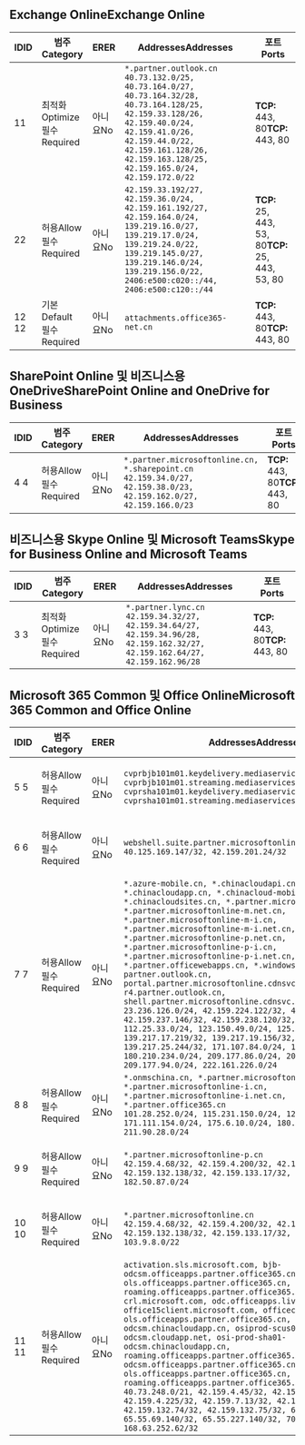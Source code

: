 <!--THIS FILE IS AUTOMATICALLY GENERATED. MANUAL CHANGES WILL BE OVERWRITTEN.-->
<!--Please contact the Office 365 Endpoints team with any questions.-->
<!--China endpoints version 2019062800-->
<!--File generated 2019-06-28 11:00:13.7496-->

## <a name="exchange-online"></a><span data-ttu-id="71101-101">Exchange Online</span><span class="sxs-lookup"><span data-stu-id="71101-101">Exchange Online</span></span>

<span data-ttu-id="71101-102">ID</span><span class="sxs-lookup"><span data-stu-id="71101-102">ID</span></span> | <span data-ttu-id="71101-103">범주</span><span class="sxs-lookup"><span data-stu-id="71101-103">Category</span></span> | <span data-ttu-id="71101-104">ER</span><span class="sxs-lookup"><span data-stu-id="71101-104">ER</span></span> | <span data-ttu-id="71101-105">Addresses</span><span class="sxs-lookup"><span data-stu-id="71101-105">Addresses</span></span> | <span data-ttu-id="71101-106">포트</span><span class="sxs-lookup"><span data-stu-id="71101-106">Ports</span></span>
-- | -------------------- | -- | --------------------------------------------------------------------------------------------------------------------------------------------------------------------------------------------------------------------------------------- | ------------------------
<span data-ttu-id="71101-107">1</span><span class="sxs-lookup"><span data-stu-id="71101-107">1</span></span> | <span data-ttu-id="71101-108">최적화</span><span class="sxs-lookup"><span data-stu-id="71101-108">Optimize</span></span><BR><span data-ttu-id="71101-109">필수</span><span class="sxs-lookup"><span data-stu-id="71101-109">Required</span></span> | <span data-ttu-id="71101-110">아니요</span><span class="sxs-lookup"><span data-stu-id="71101-110">No</span></span> | `*.partner.outlook.cn`<BR>`40.73.132.0/25, 40.73.164.0/27, 40.73.164.32/28, 40.73.164.128/25, 42.159.33.128/26, 42.159.40.0/24, 42.159.41.0/26, 42.159.44.0/22, 42.159.161.128/26, 42.159.163.128/25, 42.159.165.0/24, 42.159.172.0/22` | <span data-ttu-id="71101-111">**TCP:** 443, 80</span><span class="sxs-lookup"><span data-stu-id="71101-111">**TCP:** 443, 80</span></span>
<span data-ttu-id="71101-112">2</span><span class="sxs-lookup"><span data-stu-id="71101-112">2</span></span> | <span data-ttu-id="71101-113">허용</span><span class="sxs-lookup"><span data-stu-id="71101-113">Allow</span></span><BR><span data-ttu-id="71101-114">필수</span><span class="sxs-lookup"><span data-stu-id="71101-114">Required</span></span> | <span data-ttu-id="71101-115">아니요</span><span class="sxs-lookup"><span data-stu-id="71101-115">No</span></span> | `42.159.33.192/27, 42.159.36.0/24, 42.159.161.192/27, 42.159.164.0/24, 139.219.16.0/27, 139.219.17.0/24, 139.219.24.0/22, 139.219.145.0/27, 139.219.146.0/24, 139.219.156.0/22, 2406:e500:c020::/44, 2406:e500:c120::/44` | <span data-ttu-id="71101-116">**TCP:** 25, 443, 53, 80</span><span class="sxs-lookup"><span data-stu-id="71101-116">**TCP:** 25, 443, 53, 80</span></span>
<span data-ttu-id="71101-117">12 </span><span class="sxs-lookup"><span data-stu-id="71101-117">12</span></span> | <span data-ttu-id="71101-118">기본</span><span class="sxs-lookup"><span data-stu-id="71101-118">Default</span></span><BR><span data-ttu-id="71101-119">필수</span><span class="sxs-lookup"><span data-stu-id="71101-119">Required</span></span> | <span data-ttu-id="71101-120">아니요</span><span class="sxs-lookup"><span data-stu-id="71101-120">No</span></span> | `attachments.office365-net.cn` | <span data-ttu-id="71101-121">**TCP:** 443, 80</span><span class="sxs-lookup"><span data-stu-id="71101-121">**TCP:** 443, 80</span></span>

## <a name="sharepoint-online-and-onedrive-for-business"></a><span data-ttu-id="71101-122">SharePoint Online 및 비즈니스용 OneDrive</span><span class="sxs-lookup"><span data-stu-id="71101-122">SharePoint Online and OneDrive for Business</span></span>

<span data-ttu-id="71101-123">ID</span><span class="sxs-lookup"><span data-stu-id="71101-123">ID</span></span> | <span data-ttu-id="71101-124">범주</span><span class="sxs-lookup"><span data-stu-id="71101-124">Category</span></span> | <span data-ttu-id="71101-125">ER</span><span class="sxs-lookup"><span data-stu-id="71101-125">ER</span></span> | <span data-ttu-id="71101-126">Addresses</span><span class="sxs-lookup"><span data-stu-id="71101-126">Addresses</span></span> | <span data-ttu-id="71101-127">포트</span><span class="sxs-lookup"><span data-stu-id="71101-127">Ports</span></span>
-- | ----------------- | -- | --------------------------------------------------------------------------------------------------------------------- | ----------------
<span data-ttu-id="71101-128">4 </span><span class="sxs-lookup"><span data-stu-id="71101-128">4</span></span> | <span data-ttu-id="71101-129">허용</span><span class="sxs-lookup"><span data-stu-id="71101-129">Allow</span></span><BR><span data-ttu-id="71101-130">필수</span><span class="sxs-lookup"><span data-stu-id="71101-130">Required</span></span> | <span data-ttu-id="71101-131">아니요</span><span class="sxs-lookup"><span data-stu-id="71101-131">No</span></span> | `*.partner.microsoftonline.cn, *.sharepoint.cn`<BR>`42.159.34.0/27, 42.159.38.0/23, 42.159.162.0/27, 42.159.166.0/23` | <span data-ttu-id="71101-132">**TCP:** 443, 80</span><span class="sxs-lookup"><span data-stu-id="71101-132">**TCP:** 443, 80</span></span>

## <a name="skype-for-business-online-and-microsoft-teams"></a><span data-ttu-id="71101-133">비즈니스용 Skype Online 및 Microsoft Teams</span><span class="sxs-lookup"><span data-stu-id="71101-133">Skype for Business Online and Microsoft Teams</span></span>

<span data-ttu-id="71101-134">ID</span><span class="sxs-lookup"><span data-stu-id="71101-134">ID</span></span> | <span data-ttu-id="71101-135">범주</span><span class="sxs-lookup"><span data-stu-id="71101-135">Category</span></span> | <span data-ttu-id="71101-136">ER</span><span class="sxs-lookup"><span data-stu-id="71101-136">ER</span></span> | <span data-ttu-id="71101-137">Addresses</span><span class="sxs-lookup"><span data-stu-id="71101-137">Addresses</span></span> | <span data-ttu-id="71101-138">포트</span><span class="sxs-lookup"><span data-stu-id="71101-138">Ports</span></span>
-- | -------------------- | -- | -------------------------------------------------------------------------------------------------------------------------------- | ----------------
<span data-ttu-id="71101-139">3 </span><span class="sxs-lookup"><span data-stu-id="71101-139">3</span></span> | <span data-ttu-id="71101-140">최적화</span><span class="sxs-lookup"><span data-stu-id="71101-140">Optimize</span></span><BR><span data-ttu-id="71101-141">필수</span><span class="sxs-lookup"><span data-stu-id="71101-141">Required</span></span> | <span data-ttu-id="71101-142">아니요</span><span class="sxs-lookup"><span data-stu-id="71101-142">No</span></span> | `*.partner.lync.cn`<BR>`42.159.34.32/27, 42.159.34.64/27, 42.159.34.96/28, 42.159.162.32/27, 42.159.162.64/27, 42.159.162.96/28` | <span data-ttu-id="71101-143">**TCP:** 443, 80</span><span class="sxs-lookup"><span data-stu-id="71101-143">**TCP:** 443, 80</span></span>

## <a name="microsoft-365-common-and-office-online"></a><span data-ttu-id="71101-144">Microsoft 365 Common 및 Office Online</span><span class="sxs-lookup"><span data-stu-id="71101-144">Microsoft 365 Common and Office Online</span></span>

<span data-ttu-id="71101-145">ID</span><span class="sxs-lookup"><span data-stu-id="71101-145">ID</span></span> | <span data-ttu-id="71101-146">범주</span><span class="sxs-lookup"><span data-stu-id="71101-146">Category</span></span> | <span data-ttu-id="71101-147">ER</span><span class="sxs-lookup"><span data-stu-id="71101-147">ER</span></span> | <span data-ttu-id="71101-148">Addresses</span><span class="sxs-lookup"><span data-stu-id="71101-148">Addresses</span></span> | <span data-ttu-id="71101-149">포트</span><span class="sxs-lookup"><span data-stu-id="71101-149">Ports</span></span>
-- | ----------------- | -- | ---------------------------------------------------------------------------------------------------------------------------------------------------------------------------------------------------------------------------------------------------------------------------------------------------------------------------------------------------------------------------------------------------------------------------------------------------------------------------------------------------------------------------------------------------------------------------------------------------------------------------------------------------------------------------------------------------------------------------------------------------------------------------------------------------------------------------------------------------------------------------------------------------------------------- | ----------------
<span data-ttu-id="71101-150">5 </span><span class="sxs-lookup"><span data-stu-id="71101-150">5</span></span> | <span data-ttu-id="71101-151">허용</span><span class="sxs-lookup"><span data-stu-id="71101-151">Allow</span></span><BR><span data-ttu-id="71101-152">필수</span><span class="sxs-lookup"><span data-stu-id="71101-152">Required</span></span> | <span data-ttu-id="71101-153">아니요</span><span class="sxs-lookup"><span data-stu-id="71101-153">No</span></span> | `cvprbjb101m01.keydelivery.mediaservices.chinacloudapi.cn, cvprbjb101m01.streaming.mediaservices.chinacloudapi.cn, cvprsha101m01.keydelivery.mediaservices.chinacloudapi.cn, cvprsha101m01.streaming.mediaservices.chinacloudapi.cn` | <span data-ttu-id="71101-154">**TCP:** 443, 80</span><span class="sxs-lookup"><span data-stu-id="71101-154">**TCP:** 443, 80</span></span>
<span data-ttu-id="71101-155">6 </span><span class="sxs-lookup"><span data-stu-id="71101-155">6</span></span> | <span data-ttu-id="71101-156">허용</span><span class="sxs-lookup"><span data-stu-id="71101-156">Allow</span></span><BR><span data-ttu-id="71101-157">필수</span><span class="sxs-lookup"><span data-stu-id="71101-157">Required</span></span> | <span data-ttu-id="71101-158">아니요</span><span class="sxs-lookup"><span data-stu-id="71101-158">No</span></span> | `webshell.suite.partner.microsoftonline.cn`<BR>`40.125.169.147/32, 42.159.201.24/32` | <span data-ttu-id="71101-159">**TCP:** 443, 80</span><span class="sxs-lookup"><span data-stu-id="71101-159">**TCP:** 443, 80</span></span>
<span data-ttu-id="71101-160">7 </span><span class="sxs-lookup"><span data-stu-id="71101-160">7</span></span> | <span data-ttu-id="71101-161">허용</span><span class="sxs-lookup"><span data-stu-id="71101-161">Allow</span></span><BR><span data-ttu-id="71101-162">필수</span><span class="sxs-lookup"><span data-stu-id="71101-162">Required</span></span> | <span data-ttu-id="71101-163">아니요</span><span class="sxs-lookup"><span data-stu-id="71101-163">No</span></span> | `*.azure-mobile.cn, *.chinacloudapi.cn, *.chinacloudapp.cn, *.chinacloud-mobile.cn, *.chinacloudsites.cn, *.partner.microsoftonline-m.cn, *.partner.microsoftonline-m.net.cn, *.partner.microsoftonline-m-i.cn, *.partner.microsoftonline-m-i.net.cn, *.partner.microsoftonline-p.net.cn, *.partner.microsoftonline-p-i.cn, *.partner.microsoftonline-p-i.net.cn, *.partner.officewebapps.cn, *.windowsazure.cn, partner.outlook.cn, portal.partner.microsoftonline.cdnsvc.com, r4.partner.outlook.cn, shell.partner.microsoftonline.cdnsvc.com`<BR>`23.236.126.0/24, 42.159.224.122/32, 42.159.233.91/32, 42.159.237.146/32, 42.159.238.120/32, 58.68.168.0/24, 112.25.33.0/24, 123.150.49.0/24, 125.65.247.0/24, 139.217.17.219/32, 139.217.19.156/32, 139.217.21.3/32, 139.217.25.244/32, 171.107.84.0/24, 180.210.232.0/24, 180.210.234.0/24, 209.177.86.0/24, 209.177.90.0/24, 209.177.94.0/24, 222.161.226.0/24` | <span data-ttu-id="71101-164">**TCP:** 443, 80</span><span class="sxs-lookup"><span data-stu-id="71101-164">**TCP:** 443, 80</span></span>
<span data-ttu-id="71101-165">8 </span><span class="sxs-lookup"><span data-stu-id="71101-165">8</span></span> | <span data-ttu-id="71101-166">허용</span><span class="sxs-lookup"><span data-stu-id="71101-166">Allow</span></span><BR><span data-ttu-id="71101-167">필수</span><span class="sxs-lookup"><span data-stu-id="71101-167">Required</span></span> | <span data-ttu-id="71101-168">아니요</span><span class="sxs-lookup"><span data-stu-id="71101-168">No</span></span> | `*.onmschina.cn, *.partner.microsoftonline.net.cn, *.partner.microsoftonline-i.cn, *.partner.microsoftonline-i.net.cn, *.partner.office365.cn`<BR>`101.28.252.0/24, 115.231.150.0/24, 123.235.32.0/24, 171.111.154.0/24, 175.6.10.0/24, 180.210.229.0/24, 211.90.28.0/24` | <span data-ttu-id="71101-169">**TCP:** 443, 80</span><span class="sxs-lookup"><span data-stu-id="71101-169">**TCP:** 443, 80</span></span>
<span data-ttu-id="71101-170">9 </span><span class="sxs-lookup"><span data-stu-id="71101-170">9</span></span> | <span data-ttu-id="71101-171">허용</span><span class="sxs-lookup"><span data-stu-id="71101-171">Allow</span></span><BR><span data-ttu-id="71101-172">필수</span><span class="sxs-lookup"><span data-stu-id="71101-172">Required</span></span> | <span data-ttu-id="71101-173">아니요</span><span class="sxs-lookup"><span data-stu-id="71101-173">No</span></span> | `*.partner.microsoftonline-p.cn`<BR>`42.159.4.68/32, 42.159.4.200/32, 42.159.7.156/32, 42.159.132.138/32, 42.159.133.17/32, 42.159.135.78/32, 182.50.87.0/24` | <span data-ttu-id="71101-174">**TCP:** 443, 80</span><span class="sxs-lookup"><span data-stu-id="71101-174">**TCP:** 443, 80</span></span>
<span data-ttu-id="71101-175">10 </span><span class="sxs-lookup"><span data-stu-id="71101-175">10</span></span> | <span data-ttu-id="71101-176">허용</span><span class="sxs-lookup"><span data-stu-id="71101-176">Allow</span></span><BR><span data-ttu-id="71101-177">필수</span><span class="sxs-lookup"><span data-stu-id="71101-177">Required</span></span> | <span data-ttu-id="71101-178">아니요</span><span class="sxs-lookup"><span data-stu-id="71101-178">No</span></span> | `*.partner.microsoftonline.cn`<BR>`42.159.4.68/32, 42.159.4.200/32, 42.159.7.156/32, 42.159.132.138/32, 42.159.133.17/32, 42.159.135.78/32, 103.9.8.0/22` | <span data-ttu-id="71101-179">**TCP:** 443, 80</span><span class="sxs-lookup"><span data-stu-id="71101-179">**TCP:** 443, 80</span></span>
<span data-ttu-id="71101-180">11 </span><span class="sxs-lookup"><span data-stu-id="71101-180">11</span></span> | <span data-ttu-id="71101-181">허용</span><span class="sxs-lookup"><span data-stu-id="71101-181">Allow</span></span><BR><span data-ttu-id="71101-182">필수</span><span class="sxs-lookup"><span data-stu-id="71101-182">Required</span></span> | <span data-ttu-id="71101-183">아니요</span><span class="sxs-lookup"><span data-stu-id="71101-183">No</span></span> | `activation.sls.microsoft.com, bjb-odcsm.officeapps.partner.office365.cn, bjb-ols.officeapps.partner.office365.cn, bjb-roaming.officeapps.partner.office365.cn, crl.microsoft.com, odc.officeapps.live.com, office15client.microsoft.com, officecdn.microsoft.com, ols.officeapps.partner.office365.cn, osi-prod-bjb01-odcsm.chinacloudapp.cn, osiprod-scus01-odcsm.cloudapp.net, osi-prod-sha01-odcsm.chinacloudapp.cn, roaming.officeapps.partner.office365.cn, sha-odcsm.officeapps.partner.office365.cn, sha-ols.officeapps.partner.office365.cn, sha-roaming.officeapps.partner.office365.cn`<BR>`40.73.248.0/21, 42.159.4.45/32, 42.159.4.50/32, 42.159.4.225/32, 42.159.7.13/32, 42.159.132.73/32, 42.159.132.74/32, 42.159.132.75/32, 65.52.98.231/32, 65.55.69.140/32, 65.55.227.140/32, 70.37.81.47/32, 168.63.252.62/32` | <span data-ttu-id="71101-184">**TCP:** 443, 80</span><span class="sxs-lookup"><span data-stu-id="71101-184">**TCP:** 443, 80</span></span>
